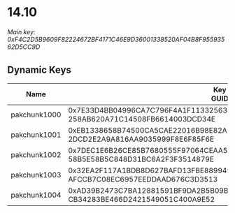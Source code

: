 # 14.10

###### Main key: 0xF4C2D5B9609F82224672BF4171C46E9D36001338520AF04B8F95593562D5CC9D

## Dynamic Keys

| Name         | Key<br/>GUID                                                                                            |
|--------------|---------------------------------------------------------------------------------------------------------|
| pakchunk1000 | 0x7E33D4BB04996CA7C796F4A1F113325634764954DC56B18DA56BF28CD550F17C<br/>258AB620A71C14508FB6614003DCD34E |
| pakchunk1001 | 0xEB1338658B74500CA5CAE22016B98E82AE1F6151F60A113340D725F0A190174A<br/>2DCD2E2A9A816AA9035999F8E6F85F6E |
| pakchunk1002 | 0x7DEC1E6B26CE85B7680555F97064CEAA5C788DFDC674F98A6A711F726DEDB943<br/>58B5E58B5C848D31BC6A2F3F3514879E |
| pakchunk1003 | 0x32EA2F117A1BDB8D627BAFD13FBE8899493E304C4B765F9BB33BF108736D8345<br/>AFCCB7C08EC6957EEDDAAD676C3D3513 |
| pakchunk1004 | 0xAD39B2473C7BA12881591BF9DA2B5B09B00594B232ED6E9D6680DC7F24CC9B2A<br/>CB34283BE466D2421549051C400A9E52 |
